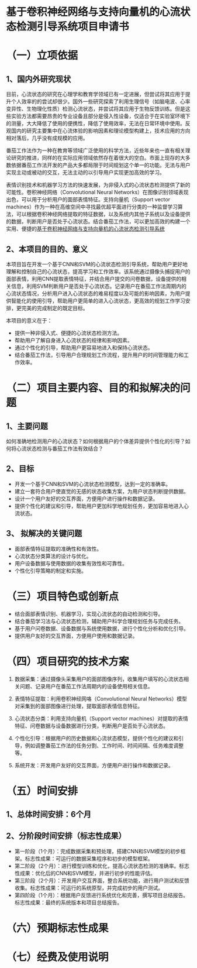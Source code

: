 # 基于卷积神经网络与支持向量机的心流状态检测引导系统项目申请书

# （一）立项依据

## 1、国内外研究现状

目前，心流状态的研究在心理学和教育学领域已有一定进展，但尝试将其应用于提升个人效率的的尝试却很少。国外一些研究探索了利用生理信号（如脑电波、心率变异性、生物理化性质）检测心流状态，并尝试将其应用于生物反馈训练。但是这些实验方法都需要昂贵的专业设备且部分是侵入性设备，仅适合于在实验室环境下的测量，大大降低了使用的便携性，降低了使用效率，无法在日常环境中使用。反观国内的研究主要集中在心流体验的影响因素和理论模型构建上，技术应用的方向相对落后，几乎没有成规模的应用。

番茄工作法作为一种在教育等领域广泛使用的科学方法，近些年来也一直有相关理论研究的推进，同样的在实际应用领域依然存在着很大的空白。市面上现存的大多数依据番茄工作法开发的产品大多都局限于时间规划这个单一的功能。无法与用户实现主动或被动的交互，无法主动的以引导用户实现更加高效的学习。

表情识别技术和机器学习方法的快速发展，为非侵入式的心流状态检测提供了新的可能性。卷积神经网络（Convolutional Neural Networks）在图像识别领域表现出色，可以用于分析用户的面部表情特征。支持向量机（Support vector machines）作为一种在高维空间中寻找最优超平面进行分类的一种监督学习算法，可以根据卷积神经网络提取的特征数据，以及系统内其他子系统以及设备提供的数据，判断用户是否处于心流状态。结合番茄工作法，可以更加高效的构建一个实用、便捷的[基于卷积神经网络与支持向量机的心流状态检测引导系统](开放实验Zeto分析.md#标题)

## 2、本项目的目的、意义

本项目旨在开发一个基于CNN和SVM的心流状态检测引导系统，帮助用户更好地理解和控制自己的心流状态，提高学习和工作效率。该系统通过摄像头捕捉用户的面部表情，利用CNN提取表情特征，并结合用户提交的问卷数据，设备提供的相关信息，利用SVM判断用户是否处于心流状态。记录用户在番茄工作法周期内的心流状态情况，分析用户进入心流状态的难易程度以及可能的影响因素，为用户提供智能化的使用引导，帮助用户更简单的进入心流状态，更高效的规划工作学习安排，更完美的完成制定的既定目标。

本项目的意义在于：

* 提供一种非侵入式、便捷的心流状态检测方法。
* 帮助用户了解自身进入心流状态的规律和影响因素。
* 通过个性化的引导，帮助用户更容易地进入和保持心流状态。
* 结合番茄工作法，引导用户合理规划工作流程，提升用户的时间管理能力和工作效率。


# （二）项目主要内容、目的和拟解决的问题

## 1、主要问题

如何准确地检测用户的心流状态？如何根据用户的个体差异提供个性化的引导？如何将心流状态检测与番茄工作法有效结合？

## 2、目标

* 开发一个基于CNN和SVM的心流状态检测模型，达到一定的准确率。
* 建立一套符合用户使直觉的无感的状态收集方案，为用户状态判断提供数据。
* 设计一个用户友好的交互界面，方便用户进行操作和数据记录。
* 提供个性化的建议和引导，帮助用户更加科学地规划任务，更加容易地进入心流状态。

## 3、 拟解决的关键问题


* 面部表情特征提取的准确性和有效性。
* 心流状态分类算法的设计与优化。
* 用户设备数据与使用数据的收集有效性和可靠性。
* 个性化引导策略的制定和实施。


# （三）项目特色或创新点


* 结合面部表情识别、机器学习，实现心流状态的自动检测和引导。
* 结合番茄学习法与心流状态检测，辅助用户科学合理规划任务与完成任务。
* 基于用户问卷数据、设备数据与系统使用数据，进行个性化分析和优化引导。
* 提供用户友好的交互界面，方便用户使用和数据记录。


# （四）项目研究的技术方案


1. 数据采集：通过摄像头采集用户的面部图像序列，收集用户填写的心流状态相关问题、记录用户在番茄工作法周期内的设备使用相关信息。

2. 表情特征提取：利用卷积神经网咯（Convolutional Neural Networks）模型对采集到的面部图像进行处理，提取面部表情信息特征。

3. 心流状态分类：利用支持向量机（Support vector machines）对提取的表情特征、问卷数据与设备数据进行分类，判断用户是否处于心流状态。

4. 个性化引导：根据用户的历史数据和心流状态模型，提供个性化的建议和引导，例如调整番茄工作法的任务分割、工作时间、时间间隔、任务难度调整等。

5. 系统开发：开发用户友好的交互界面，方便用户进行操作和数据记录。


# （五）时间安排

## 1、总体时间安排：6个月

## 2、分阶段时间安排（标志性成果）

* 第一阶段（1个月）：完成数据采集和预处理，搭建CNN和SVM模型的初步框架。标志性成果：可运行的数据采集程序和初步的模型框架。
* 第二阶段（2个月）：进行模型训练和优化，提高心流状态检测的准确率。标志性成果：优化后的CNN和SVM模型，并进行初步的性能评估。
* 第三阶段（2个月）：开发用户交互界面，整合系统功能，进行用户测试和反馈收集。标志性成果：可运行的系统原型，并完成初步的用户测试。
* 第四阶段（1个月）：根据用户反馈进行系统优化和完善，撰写项目总结报告。标志性成果：最终的系统版本和项目总结报告。


# （六）预期标志性成果


# （七）经费及使用说明



